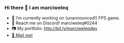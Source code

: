 ### Hi there 👋 I am marciweleq

- 🔭 I’m currently working on (unannounced!) FPS game.
- 💬 Reach me on Discord! marciweleq#0244
- 📷 My portfolio: http://bit.ly/marciweleqdev
-  <a href="mailto:marciweleqyt@gmail.com">📧 Mail me!</a>

